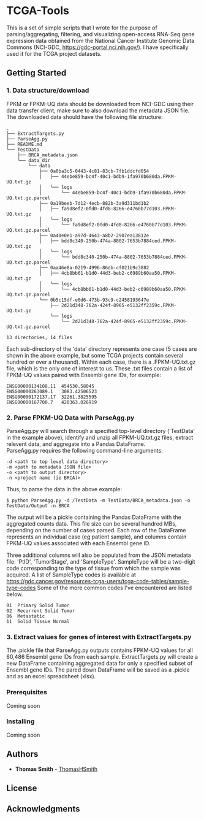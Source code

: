 # TCGA-Tools

This is a set of simple scripts that I wrote for the purpose of parsing/aggregating, filtering, and visualizing open-access RNA-Seq gene expression data obtained from the National Cancer Institute Genomic Data Commons (NCI-GDC, https://gdc-portal.nci.nih.gov/).  I have specifically used it for the TCGA project datasets.

## Getting Started
### 1. Data structure/download
FPKM or FPKM-UQ data should be downloaded from NCI-GDC using their data transfer client, make sure to also download the metadata JSON file.  The downloaded data should have the following file structure:

	.
	├── ExtractTargets.py
	├── ParseAgg.py
	├── README.md
	└── TestData
	    ├── BRCA_metadata.json
	    └── data_dir
	        └── data
	            ├── 0a0ba3c5-0443-4c81-83cb-7fb1ddcfd054
	            │   ├── 44ebe859-bc4f-40c1-bdb9-1fa970b680da.FPKM-UQ.txt.gz
	            │   └── logs
	            │       └── 44ebe859-bc4f-40c1-bdb9-1fa970b680da.FPKM-UQ.txt.gz.parcel
	            ├── 0a19beeb-7d12-4ecb-882b-3a9d311bd1b2
	            │   ├── fa9d8ef2-0fd0-4fd8-8266-e4760b77d103.FPKM-UQ.txt.gz
	            │   └── logs
	            │       └── fa9d8ef2-0fd0-4fd8-8266-e4760b77d103.FPKM-UQ.txt.gz.parcel
	            ├── 0a40e0e1-a97d-4643-a8b2-2907ea13812e
	            │   ├── bdd8c340-250b-474a-8802-7653b7884ced.FPKM-UQ.txt.gz
	            │   └── logs
	            │       └── bdd8c340-250b-474a-8802-7653b7884ced.FPKM-UQ.txt.gz.parcel
	            ├── 0aa46e8a-0219-4996-86db-cf021b9c3882
	            │   ├── 4cb8bb61-b1d0-44d3-beb2-c6989b60aa50.FPKM-UQ.txt.gz
	            │   └── logs
	            │       └── 4cb8bb61-b1d0-44d3-beb2-c6989b60aa50.FPKM-UQ.txt.gz.parcel
	            └── 0b5c15df-e0d6-473b-93c9-c2458193647e
	                ├── 2d21d348-762a-424f-8965-e5132ff2359c.FPKM-UQ.txt.gz
	                └── logs
	                    └── 2d21d348-762a-424f-8965-e5132ff2359c.FPKM-UQ.txt.gz.parcel
	
	13 directories, 14 files


Each sub-directory of the 'data' directory represents one case (5 cases are shown in the above example, but some TCGA projects contain several hundred or over a thousand).  Within each case, there is a .FPKM-UQ.txt.gz file, which is the only one of interest to us.  These .txt files contain a list of FPKM-UQ values paired with Ensembl gene IDs, for example:

	ENSG00000134108.11	454530.58045
	ENSG00000263089.1	3083.42506523
	ENSG00000172137.17	32261.3825595
	ENSG00000167700.7	420363.026919
### 2. Parse FPKM-UQ Data with ParseAgg.py
ParseAgg.py will search through a specified top-level directory ('TestData' in the example above), identify and unzip all FPKM-UQ.txt.gz files, extract relevent data, and aggregate into a Pandas DataFrame.  
ParseAgg.py requires the following command-line arguments:

	-d <path to top level data directory>
	-m <path to metadata JSON file>
	-o <path to output directory>
	-n <project name (ie BRCA)>

Thus, to parse the data in the above example:

	$ python ParseAgg.py -d /TestData -m TestData/BRCA_metadata.json -o TestData/Output -n BRCA

The output will be a pickle containing the Pandas DataFrame with the aggregated counts data.  This file size can be several hundred MBs, depending on the number of cases parsed.  Each row of the DataFrame represents an individual case (eg patient sample), and columns contain FPKM-UQ values associated with each Ensembl gene ID.  

Three additional columns will also be populated from the JSON metadata file: 'PtID', 'TumorStage', and 'SampleType'.  SampleType will be a two-digit code corresponding to the type of tissue from which the sample was acquired.  A list of SampleType codes is available at <https://gdc.cancer.gov/resources-tcga-users/tcga-code-tables/sample-type-codes>  Some of the more common codes I've encountered are listed below.

	01	Primary Solid Tumor
	02	Recurrent Solid Tumor
	06	Metastatic
	11	Solid Tissue Normal
	

 

### 3. Extract values for genes of interest with ExtractTargets.py
The .pickle file that ParseAgg.py outputs contains FPKM-UQ values for all 60,486 Ensembl gene IDs from each sample.  ExtractTargets.py will create a new DataFrame containing aggregated data for only a specified subset of Ensembl gene IDs.  The pared down DataFrame will be saved as a .pickle and as an excel spreadsheet (xlsx).  

### Prerequisites
Coming soon

### Installing
Coming soon

## Authors

* **Thomas Smith** - [ThomasHSmith](https://github.com/ThomasHSmith)


## License


## Acknowledgments
